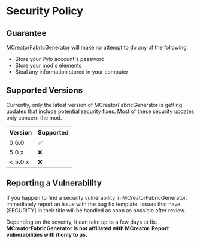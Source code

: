 # Security Policy

## Guarantee

MCreatorFabricGenerator will make no attempt to do any of the following:

- Store your Pylo account's password
- Store your mod's elements
- Steal any information stored in your computer

## Supported Versions

Currently, only the latest version of MCreatorFabricGenerator is getting updates that include potential security fixes. Most of these security updates only concern the mod.

Version | Supported
------- | ------------------
0.6.0   | :white_check_mark:
5.0.x   | :x:
< 5.0.x | :x:

## Reporting a Vulnerability

If you happen to find a security vulnerability in MCreatorFabricGenerator, immediately report an issue with the bug fix template. Issues that have [SECURITY] in their title will be handled as soon as possible after review.

Depending on the severity, it can take up to a few days to fix. **MCreatorFabricGenerator is not affiliated with MCreator. Report vulnerabilities with it only to us.**
